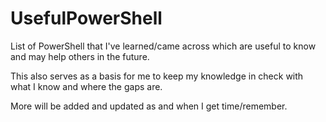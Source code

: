 # UsefulPowerShell

List of PowerShell that I've learned/came across which are useful to know and may help others in the future.

This also serves as a basis for me to keep my knowledge in check with what I know and where the gaps are.

More will be added and updated as and when I get time/remember.